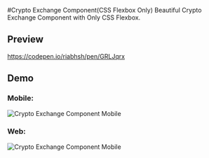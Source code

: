 #Crypto Exchange Component(CSS Flexbox Only)
Beautiful Crypto Exchange Component with Only CSS Flexbox.

## Preview
https://codepen.io/riabhsh/pen/GRLJqrx

## Demo
### Mobile:
![Crypto Exchange Component Mobile]()

### Web:
![Crypto Exchange Component Mobile]()

